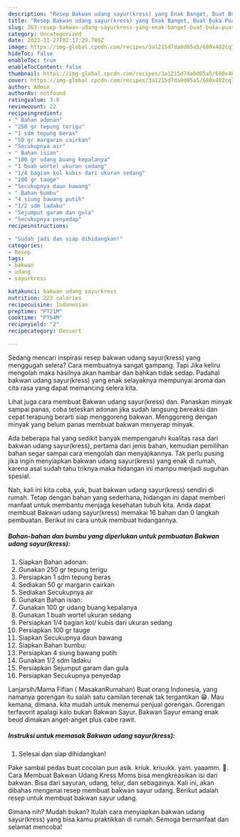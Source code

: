 ```yaml
---
description: "Resep Bakwan udang sayur(kress) yang Enak Banget, Buat Buka Puasa}"
title: "Resep Bakwan udang sayur(kress) yang Enak Banget, Buat Buka Puasa}"
slug: 263-resep-bakwan-udang-sayurkress-yang-enak-banget-buat-buka-puasa
category: Uncategorized
date: 2022-11-27T02:17:29.789Z
image: https://img-global.cpcdn.com/recipes/3a1215d7da0d05a5/680x482cq70/bakwan-udang-sayurkress-foto-resep-utama.jpg
hideToc: false
enableToc: true
enableTocContent: false
thumbnail: https://img-global.cpcdn.com/recipes/3a1215d7da0d05a5/680x482cq70/bakwan-udang-sayurkress-foto-resep-utama.jpg
cover: https://img-global.cpcdn.com/recipes/3a1215d7da0d05a5/680x482cq70/bakwan-udang-sayurkress-foto-resep-utama.jpg
author: Admin
authorAv: notfound
ratingvalue: 3.8
reviewcount: 22
recipeingredient:
- " Bahan adonan"
- "250 gr tepung terigu"
- "1 sdm tepung beras"
- "50 gr margarin cairkan"
- "Secukupnya air"
- " Bahan isian"
- "100 gr udang buang kepalanya"
- "1 buah wortel ukuran sedang"
- "1/4 bagian kol kubis dari ukuran sedang"
- "100 gr tauge"
- "Secukupnya daun bawang"
- " Bahan bumbu"
- "4 siung bawang putih"
- "1/2 sdm ladaku"
- "Sejumput garam dan gula"
- "Secukupnya penyedap"
recipeinstructions:

- "Sudah jadi dan siap dihidangkan!"
categories:
- Resep
tags:
- bakwan
- udang
- sayurkress

katakunci: bakwan udang sayurkress 
nutrition: 223 calories
recipecuisine: Indonesian
preptime: "PT21M"
cooktime: "PT54M"
recipeyield: "2"
recipecategory: Dessert

---
```



Sedang mencari inspirasi resep bakwan udang sayur(kress) yang menggugah selera? Cara membuatnya sangat gampang. Tapi Jika keliru mengolah maka hasilnya akan hambar dan bahkan tidak sedap. Padahal bakwan udang sayur(kress) yang enak selayaknya mempunyai aroma dan cita rasa yang dapat memancing selera kita.


Lihat juga cara membuat Bakwan udang sayur(kress) dan. Panaskan minyak sampai panas, coba teteskan adonan jika sudah langsung bereaksi dan cepat terapung berarti siap menggoreng bakwan. Menggoreng dengan minyak yang belum panas membuat bakwan menyerap minyak.

Ada beberapa hal yang sedikit banyak mempengaruhi kualitas rasa dari bakwan udang sayur(kress), pertama dari jenis bahan, kemudian pemilihan bahan segar sampai cara mengolah dan menyajikannya. Tak perlu pusing jika ingin menyiapkan bakwan udang sayur(kress) yang enak di rumah, karena asal sudah tahu triknya maka hidangan ini mampu menjadi suguhan spesial.


Nah, kali ini kita coba, yuk, buat bakwan udang sayur(kress) sendiri di rumah. Tetap dengan bahan yang sederhana, hidangan ini dapat memberi manfaat untuk membantu menjaga kesehatan tubuh kita. Anda dapat membuat Bakwan udang sayur(kress) memakai 16 bahan dan 0 langkah pembuatan. Berikut ini cara untuk membuat hidangannya.

<!--inarticleads1-->

##### Bahan-bahan dan bumbu yang diperlukan untuk pembuatan Bakwan udang sayur(kress):

1. Siapkan  Bahan adonan:
1. Gunakan 250 gr tepung terigu
1. Persiapkan 1 sdm tepung beras
1. Sediakan 50 gr margarin cairkan
1. Sediakan Secukupnya air
1. Gunakan  Bahan isian:
1. Gunakan 100 gr udang buang kepalanya
1. Gunakan 1 buah wortel ukuran sedang
1. Persiapkan 1/4 bagian kol/ kubis dari ukuran sedang
1. Persiapkan 100 gr tauge
1. Siapkan Secukupnya daun bawang
1. Siapkan  Bahan bumbu:
1. Persiapkan 4 siung bawang putih
1. Gunakan 1/2 sdm ladaku
1. Persiapkan Sejumput garam dan gula
1. Persiapkan Secukupnya penyedap


Lanjarsih/Mama Fifian ( MasakanRumahan) Buat orang Indonesia, yang namanya gorengan itu salah satu camilan terenak tak tergantikan 😁. Mau kemana, dimana. kita mudah untuk menemui penjual gorengan. Gorengan terfavorit apalagi kalo bukan Bakwan Sayur. Bakwan Sayur emang enak beud dimakan anget-anget plus cabe rawit. 

<!--inarticleads2-->

##### Instruksi untuk memasak Bakwan udang sayur(kress):


1. Selesai dan siap dihidangkan!

Pake sambal pedas buat cocolan pun asik. kriuk. kriuukk. yam. yaaamm. 🤤. Cara Membuat Bakwan Udang Kress Moms bisa mengkreasikan isi dari bakwan. Bisa dari sayuran, udang, telur, dan sebagainya. Kali ini, akan dibahas mengenai resep membuat bakwan sayur udang. Berikut adalah resep untuk membuat bakwan sayur udang. 

Gimana nih? Mudah bukan? Itulah cara menyiapkan bakwan udang sayur(kress) yang bisa kamu praktikkan di rumah. Semoga bermanfaat dan selamat mencoba!
